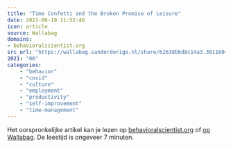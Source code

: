 ```yaml
---
title: "Time Confetti and the Broken Promise of Leisure"
date: 2021-06-19 11:52:46
icon: article
source: Wallabag
domains:
- behavioralscientist.org
src_url: "https://wallabag.sanderdorigo.nl/share/62638bbd8c14a3.30116044"
2021: "06"
categories:
    - "behavior"
    - "covid"
    - "culture"
    - "employment"
    - "productivity"
    - "self-improvement"
    - "time-management"
---
```

Het oorspronkelijke artikel kan je lezen op [behavioralscientist.org](https://behavioralscientist.org/time-confetti-and-the-broken-promise-of-leisure/) of [op Wallabag](https://wallabag.sanderdorigo.nl/share/62638bbd8c14a3.30116044). De leestijd is ongeveer 7 minuten.